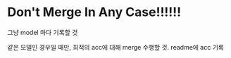 # Don't Merge In Any Case!!!!!!

그냥 model 마다 기록할 것

같은 모델인 경우일 때만, 최적의 acc에 대해 merge 수행할 것. 
readme에 acc 기록
